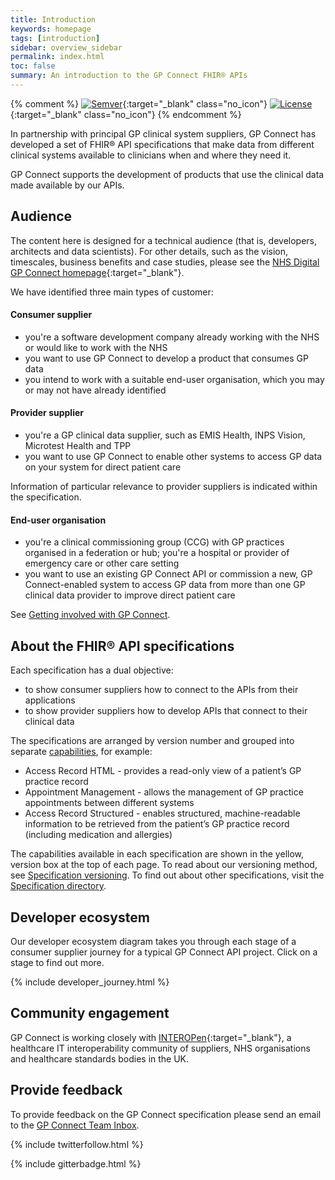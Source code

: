 ```yaml
---
title: Introduction
keywords: homepage
tags: [introduction]
sidebar: overview_sidebar
permalink: index.html
toc: false
summary: An introduction to the GP Connect FHIR® APIs
---
```


{% comment %}
[![Semver](http://img.shields.io/badge/semver-2.0.0-yellow.svg)](http://semver.org/spec/v2.0.0.html){:target="_blank" class="no_icon"} [![License](http://img.shields.io/:license-apache2-blue.svg)](http://www.apache.org/licenses/LICENSE-2.0.html){:target="_blank" class="no_icon"} 
{% endcomment %}

In partnership with principal GP clinical system suppliers, GP Connect has developed a set of FHIR&reg; API specifications that make data from different clinical systems available to clinicians when and where they need it.

GP Connect supports the development of products that use the clinical data made available by our APIs.

## Audience ##
The content here is designed for a technical audience (that is, developers, architects and data scientists). For other details, such as the vision, timescales, business benefits and case studies, please see the [NHS Digital GP Connect homepage](https://digital.nhs.uk/services/gp-connect){:target="_blank"}.

We have identified three main types of customer:

#### Consumer supplier ####
*	you're a software development company already working with the NHS or would like to work with the NHS
*	you want to use GP Connect to develop a product that consumes GP data
* you intend to work with a suitable end-user organisation, which you may or may not have already identified

#### Provider supplier ####
*	you're a GP clinical data supplier, such as EMIS Health, INPS Vision, Microtest Health and TPP
*	you want to use GP Connect to enable other systems to access GP data on your system for direct patient care

Information of particular relevance to provider suppliers is indicated within the specification.

#### End-user organisation ####
*	you're a clinical commissioning group (CCG) with GP practices organised in a federation or hub; you're a hospital or provider of emergency care or other care setting
*	you want to use an existing GP Connect API or commission a new, GP Connect-enabled system to access GP data from more than one GP clinical data provider to improve direct patient care

See [Getting involved with GP Connect](https://digital.nhs.uk/services/gp-connect/getting-involved-with-gp-connect#information-for-commissioning-or-end-user-organisations).

## About the FHIR&reg; API specifications ##

Each specification has a dual objective:
 
* to show consumer suppliers how to connect to the APIs from their applications
* to show provider suppliers how to develop APIs that connect to their clinical data

The specifications are arranged by version number and grouped into separate [capabilities](overview_priority_capabilities.html), for example:  

* Access Record HTML - provides a read-only view of a patient’s GP practice record 
*	Appointment Management - allows the management of GP practice appointments between different systems
* Access Record Structured - enables structured, machine-readable information to be retrieved from the patient’s GP practice record (including medication and allergies) 

The capabilities available in each specification are shown in the yellow, version box at the top of each page. To read about our versioning method, see [Specification versioning](design_product_versioning.html). To find out about other specifications, visit the [Specification directory](https://digital.nhs.uk/services/gp-connect/gp-connect-specifications-for-developers).

## Developer ecosystem ##

Our developer ecosystem diagram takes you through each stage of a consumer supplier journey for a typical GP Connect API project. Click on a stage to find out more.

{% include developer_journey.html %}

## Community engagement ##
GP Connect is working closely with [INTEROPen](http://www.interopen.org/){:target="_blank"}, a healthcare IT interoperability community of suppliers, NHS organisations and healthcare standards bodies in the UK.

## Provide feedback ##
To provide feedback on the GP Connect specification please send an email to the [GP Connect Team Inbox](mailto://gpconnect@nhs.net).

{% include twitterfollow.html %}

{% include gitterbadge.html %}
